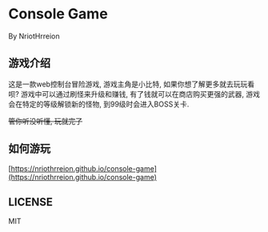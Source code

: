 # Console Game
By NriotHrreion

## 游戏介绍

这是一款web控制台冒险游戏, 游戏主角是小比特, 如果你想了解更多就去玩玩看呗?
游戏中可以通过刷怪来升级和赚钱, 有了钱就可以在商店购买更强的武器, 游戏会在特定的等级解锁新的怪物, 到99级时会进入BOSS关卡.

~~管你听没听懂, 玩就完了~~

## 如何游玩

[https://nriothrreion.github.io/console-game](https://nriothrreion.github.io/console-game)

## LICENSE

MIT
